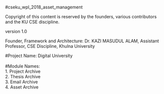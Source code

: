 #cseku_wpl_2018_asset_management <br />


Copyright of this content is reserved by the founders, various contributors and the KU CSE discipline. <br />

version 1.0 <br />

Founder, Framework and Architecture: Dr. KAZI MASUDUL ALAM, Assistant Professor, CSE Discipline, Khulna University <br />



#Project Name: Digital University <br /> <br />
#Module Names:<br /> 
      1. Project Archive <br />
      2. Thesis Archive <br /> 
      3. Email Archive <br /> 
      4. Asset Archive <br /> 

